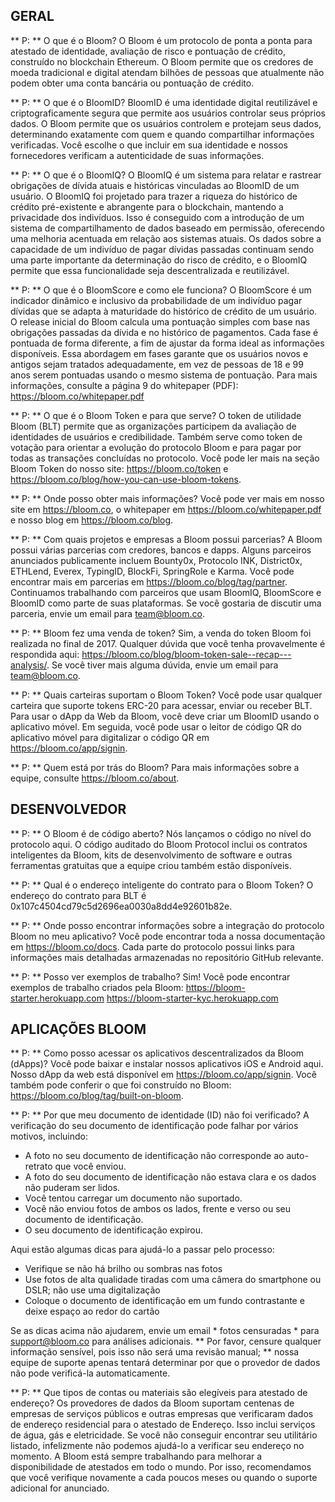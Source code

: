 ## GERAL

** P: ** O que é o Bloom?
O Bloom é um protocolo de ponta a ponta para atestado de identidade, avaliação de risco e pontuação de crédito, construído no blockchain Ethereum. O Bloom permite que os credores de moeda tradicional e digital atendam bilhões de pessoas que atualmente não podem obter uma conta bancária ou pontuação de crédito.

** P: ** O que é o BloomID?
BloomID é uma identidade digital reutilizável e criptograficamente segura que permite aos usuários controlar seus próprios dados. O Bloom permite que os usuários controlem e protejam seus dados, determinando exatamente com quem e quando compartilhar informações verificadas. Você escolhe o que incluir em sua identidade e nossos fornecedores verificam a autenticidade de suas informações.

** P: ** O que é o BloomIQ?
O BloomIQ é um sistema para relatar e rastrear obrigações de dívida atuais e históricas vinculadas ao BloomID de um usuário. O BloomIQ foi projetado para trazer a riqueza do histórico de crédito pré-existente e abrangente para o blockchain, mantendo a privacidade dos indivíduos. Isso é conseguido com a introdução de um sistema de compartilhamento de dados baseado em permissão, oferecendo uma melhoria acentuada em relação aos sistemas atuais. Os dados sobre a capacidade de um indivíduo de pagar dívidas passadas continuam sendo uma parte importante da determinação do risco de crédito, e o BloomIQ permite que essa funcionalidade seja descentralizada e reutilizável.

** P: ** O que é o BloomScore e como ele funciona?
O BloomScore é um indicador dinâmico e inclusivo da probabilidade de um indivíduo pagar dívidas que se adapta à maturidade do histórico de crédito de um usuário. O release inicial do Bloom calcula uma pontuação simples com base nas obrigações passadas da dívida e no histórico de pagamentos. Cada fase é pontuada de forma diferente, a fim de ajustar da forma ideal as informações disponíveis. Essa abordagem em fases garante que os usuários novos e antigos sejam tratados adequadamente, em vez de pessoas de 18 e 99 anos serem pontuadas usando o mesmo sistema de pontuação. Para mais informações, consulte a página 9 do whitepaper (PDF): https://bloom.co/whitepaper.pdf

** P: ** O que é o Bloom Token e para que serve?
O token de utilidade Bloom (BLT) permite que as organizações participem da avaliação de identidades de usuários e credibilidade. Também serve como token de votação para orientar a evolução do protocolo Bloom e para pagar por todas as transações concluídas no protocolo. Você pode ler mais na seção Bloom Token do nosso site: https://bloom.co/token e https://bloom.co/blog/how-you-can-use-bloom-tokens.

** P: ** Onde posso obter mais informações?
Você pode ver mais em nosso site em https://bloom.co, o whitepaper em https://bloom.co/whitepaper.pdf e nosso blog em https://bloom.co/blog.

** P: ** Com quais projetos e empresas a Bloom possui parcerias?
A Bloom possui várias parcerias com credores, bancos e dapps. Alguns parceiros anunciados publicamente incluem Bounty0x, Protocolo INK, District0x, ETHLend, Everex, TypingID, BlockFi, SpringRole e Karma. Você pode encontrar mais em parcerias em https://bloom.co/blog/tag/partner. Continuamos trabalhando com parceiros que usam BloomIQ, BloomScore e BloomID como parte de suas plataformas. Se você gostaria de discutir uma parceria, envie um email para team@bloom.co.

** P: ** Bloom fez uma venda de token?
Sim, a venda do token Bloom foi realizada no final de 2017. Qualquer dúvida que você tenha provavelmente é respondida aqui: https://bloom.co/blog/bloom-token-sale--recap---analysis/. Se você tiver mais alguma dúvida, envie um email para team@bloom.co.

** P: ** Quais carteiras suportam o Bloom Token?
Você pode usar qualquer carteira que suporte tokens ERC-20 para acessar, enviar ou receber BLT. Para usar o dApp da Web da Bloom, você deve criar um BloomID usando o aplicativo móvel. Em seguida, você pode usar o leitor de código QR do aplicativo móvel para digitalizar o código QR em https://bloom.co/app/signin.

** P: ** Quem está por trás do Bloom?
Para mais informações sobre a equipe, consulte https://bloom.co/about.

## DESENVOLVEDOR

** P: ** O Bloom é de código aberto?
Nós lançamos o código no nível do protocolo aqui. O código auditado do Bloom Protocol inclui os contratos inteligentes da Bloom, kits de desenvolvimento de software e outras ferramentas gratuitas que a equipe criou também estão disponíveis.

** P: ** Qual é o endereço inteligente do contrato para o Bloom Token?
O endereço do contrato para BLT é 0x107c4504cd79c5d2696ea0030a8dd4e92601b82e.

** P: ** Onde posso encontrar informações sobre a integração do protocolo Bloom no meu aplicativo?
Você pode encontrar toda a nossa documentação em https://bloom.co/docs. Cada parte do protocolo possui links para informações mais detalhadas armazenadas no repositório GitHub relevante.

** P: ** Posso ver exemplos de trabalho?
Sim! Você pode encontrar exemplos de trabalho criados pela Bloom:
https://bloom-starter.herokuapp.com
https://bloom-starter-kyc.herokuapp.com

## APLICAÇÕES BLOOM

** P: ** Como posso acessar os aplicativos descentralizados da Bloom (dApps)?
Você pode baixar e instalar nossos aplicativos iOS e Android aqui. Nosso dApp da web está disponível em https://bloom.co/app/signin. Você também pode conferir o que foi construído no Bloom: https://bloom.co/blog/tag/built-on-bloom.

** P: ** Por que meu documento de identidade (ID) não foi verificado?
A verificação do seu documento de identificação pode falhar por vários motivos, incluindo:

- A foto no seu documento de identificação não corresponde ao auto-retrato que você enviou.
- A foto do seu documento de identificação não estava clara e os dados não puderam ser lidos.
- Você tentou carregar um documento não suportado.
- Você não enviou fotos de ambos os lados, frente e verso ou seu documento de identificação.
- O seu documento de identificação expirou.

Aqui estão algumas dicas para ajudá-lo a passar pelo processo:

- Verifique se não há brilho ou sombras nas fotos
- Use fotos de alta qualidade tiradas com uma câmera do smartphone ou DSLR; não use uma digitalização
- Coloque o documento de identificação em um fundo contrastante e deixe espaço ao redor do cartão

Se as dicas acima não ajudarem, envie um email * fotos censuradas * para support@bloom.co para análises adicionais. ** Por favor, censure qualquer informação sensível, pois isso não será uma revisão manual; ** nossa equipe de suporte apenas tentará determinar por que o provedor de dados não pode verificá-la automaticamente.

** P: ** Que tipos de contas ou materiais são elegíveis para atestado de endereço?
Os provedores de dados da Bloom suportam centenas de empresas de serviços públicos e outras empresas que verificaram dados de endereço residencial para o atestado de Endereço. Isso inclui serviços de água, gás e eletricidade. Se você não conseguir encontrar seu utilitário listado, infelizmente não podemos ajudá-lo a verificar seu endereço no momento. A Bloom está sempre trabalhando para melhorar a disponibilidade de atestados em todo o mundo. Por isso, recomendamos que você verifique novamente a cada poucos meses ou quando o suporte adicional for anunciado.
